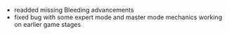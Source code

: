 - readded missing Bleeding advancements
- fixed bug with some expert mode and master mode mechanics working on earlier game stages